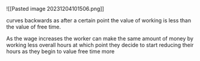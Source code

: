 ![[Pasted image 20231204101506.png]]

curves backwards as after a certain point the value of working is less than the value of free time.

As the wage increases the worker can make the same amount of money by working less overall hours at which point they decide to start reducing their hours as they begin to value free time more
